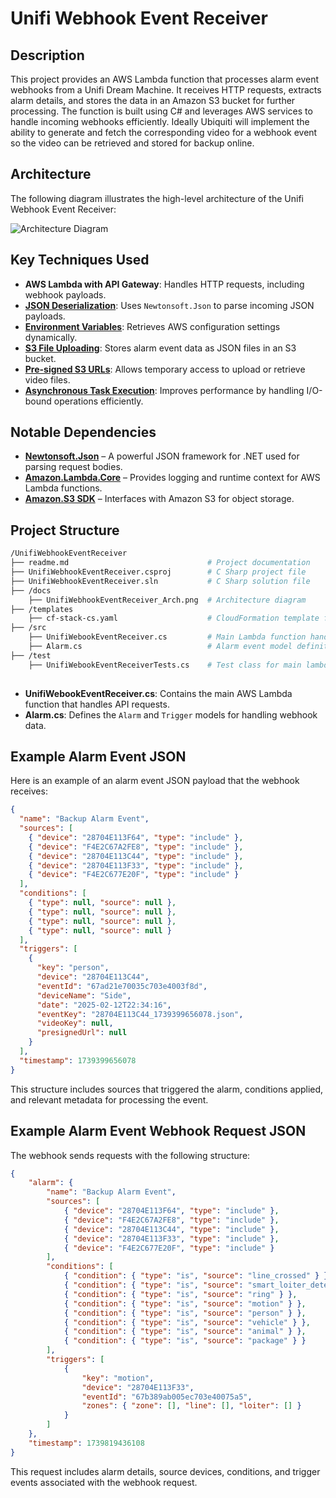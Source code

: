 # Unifi Webhook Event Receiver  

## Description  

This project provides an AWS Lambda function that processes alarm event webhooks from a Unifi Dream Machine. It receives HTTP requests, extracts alarm details, and stores the data in an Amazon S3 bucket for further processing. The function is built using C# and leverages AWS services to handle incoming webhooks efficiently. Ideally Ubiquiti will implement the ability to generate and fetch the corresponding video for a webhook event so the video can be retrieved and stored for backup online. 

## Architecture  

The following diagram illustrates the high-level architecture of the Unifi Webhook Event Receiver:

![Architecture Diagram](docs/UnifiWebhookEventReceiver_Architecture_Diagram.png)

## Key Techniques Used  

- **AWS Lambda with API Gateway**: Handles HTTP requests, including webhook payloads.  
- **[JSON Deserialization](https://www.newtonsoft.com/json/help/html/DeserializeObject.htm)**: Uses `Newtonsoft.Json` to parse incoming JSON payloads.  
- **[Environment Variables](https://learn.microsoft.com/en-us/dotnet/api/system.environment.getenvironmentvariable)**: Retrieves AWS configuration settings dynamically.  
- **[S3 File Uploading](https://docs.aws.amazon.com/AmazonS3/latest/userguide/upload-objects.html)**: Stores alarm event data as JSON files in an S3 bucket.  
- **[Pre-signed S3 URLs](https://docs.aws.amazon.com/AmazonS3/latest/userguide/PresignedUrlUploadObject.html)**: Allows temporary access to upload or retrieve video files.  
- **[Asynchronous Task Execution](https://learn.microsoft.com/en-us/dotnet/csharp/programming-guide/concepts/async/)**: Improves performance by handling I/O-bound operations efficiently.  

## Notable Dependencies  

- **[Newtonsoft.Json](https://www.newtonsoft.com/json)** – A powerful JSON framework for .NET used for parsing request bodies.  
- **[Amazon.Lambda.Core](https://www.nuget.org/packages/Amazon.Lambda.Core/)** – Provides logging and runtime context for AWS Lambda functions.  
- **[Amazon.S3 SDK](https://www.nuget.org/packages/AWSSDK.S3/)** – Interfaces with Amazon S3 for object storage.  

## Project Structure  

```sh
/UnifiWebhookEventReceiver
├── readme.md                               # Project documentation
├── UnifiWebhookEventReceiver.csproj        # C Sharp project file
├── UnifiWebhookEventReceiver.sln           # C Sharp solution file
├── /docs
    ├── UnifiWebhookEventReceiver_Arch.png  # Architecture diagram
├── /templates
    ├── cf-stack-cs.yaml                    # CloudFormation template for C Sharp .Net implementation
├── /src
    ├── UnifiWebookEventReceiver.cs         # Main Lambda function handler
    ├── Alarm.cs                            # Alarm event model definition
├── /test
    ├── UnifiWebookEventReceiverTests.cs    # Test class for main lambda function handler
    
```

- **UnifiWebookEventReceiver.cs**: Contains the main AWS Lambda function that handles API requests.  
- **Alarm.cs**: Defines the `Alarm` and `Trigger` models for handling webhook data.  

## Example Alarm Event JSON  

Here is an example of an alarm event JSON payload that the webhook receives:

```json
{
  "name": "Backup Alarm Event",
  "sources": [
    { "device": "28704E113F64", "type": "include" },
    { "device": "F4E2C67A2FE8", "type": "include" },
    { "device": "28704E113C44", "type": "include" },
    { "device": "28704E113F33", "type": "include" },
    { "device": "F4E2C677E20F", "type": "include" }
  ],
  "conditions": [
    { "type": null, "source": null },
    { "type": null, "source": null },
    { "type": null, "source": null },
    { "type": null, "source": null }
  ],
  "triggers": [
    {
      "key": "person",
      "device": "28704E113C44",
      "eventId": "67ad21e70035c703e4003f8d",
      "deviceName": "Side",
      "date": "2025-02-12T22:34:16",
      "eventKey": "28704E113C44_1739399656078.json",
      "videoKey": null,
      "presignedUrl": null
    }
  ],
  "timestamp": 1739399656078
}
```

This structure includes sources that triggered the alarm, conditions applied, and relevant metadata for processing the event.

## Example Alarm Event Webhook Request JSON  

The webhook sends requests with the following structure:

```json
{
    "alarm": {
        "name": "Backup Alarm Event",
        "sources": [
            { "device": "28704E113F64", "type": "include" },
            { "device": "F4E2C67A2FE8", "type": "include" },
            { "device": "28704E113C44", "type": "include" },
            { "device": "28704E113F33", "type": "include" },
            { "device": "F4E2C677E20F", "type": "include" }
        ],
        "conditions": [
            { "condition": { "type": "is", "source": "line_crossed" } },
            { "condition": { "type": "is", "source": "smart_loiter_detection" } },
            { "condition": { "type": "is", "source": "ring" } },
            { "condition": { "type": "is", "source": "motion" } },
            { "condition": { "type": "is", "source": "person" } },
            { "condition": { "type": "is", "source": "vehicle" } },
            { "condition": { "type": "is", "source": "animal" } },
            { "condition": { "type": "is", "source": "package" } }
        ],
        "triggers": [
            {
                "key": "motion",
                "device": "28704E113F33",
                "eventId": "67b389ab005ec703e40075a5",
                "zones": { "zone": [], "line": [], "loiter": [] }
            }
        ]
    },
    "timestamp": 1739819436108
}
```

This request includes alarm details, source devices, conditions, and trigger events associated with the webhook request.

